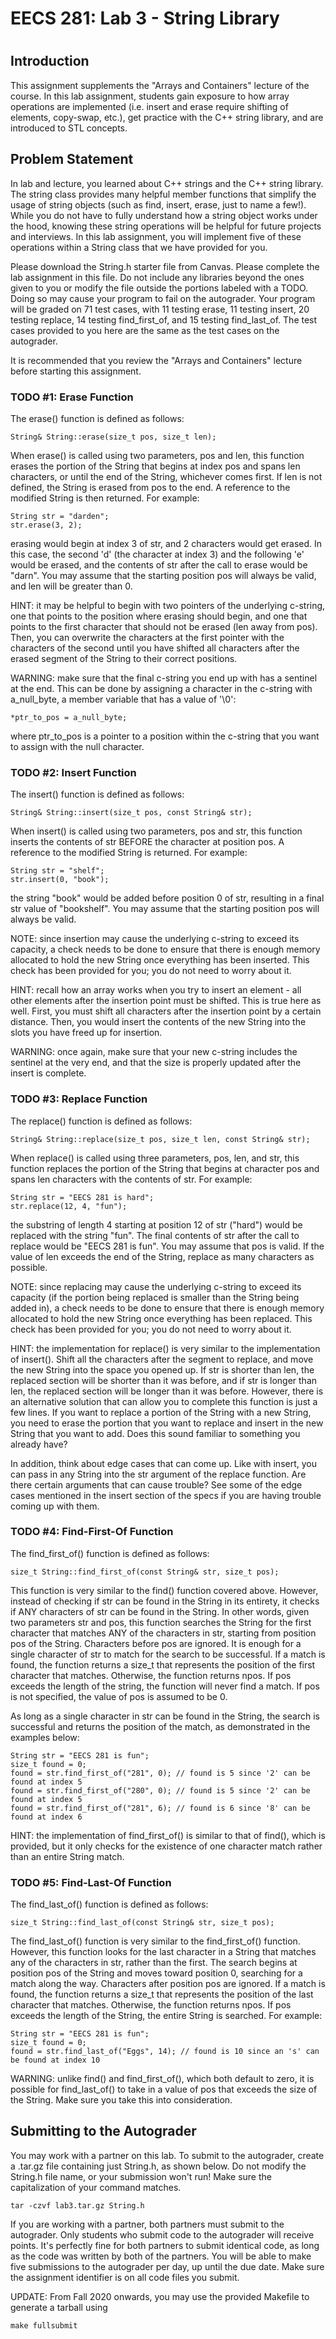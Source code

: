 # EECS 281: Lab 3 - String Library

#
## Introduction

This assignment supplements the "Arrays and Containers" lecture of the course. In this lab assignment, students gain exposure to how array operations are implemented (i.e. insert and erase require shifting of elements, copy-swap, etc.), get practice with the C++ string library, and are introduced to STL concepts.

## Problem Statement

In lab and lecture, you learned about C++ strings and the C++ string library. The string class provides many helpful member functions that simplify the usage of string objects (such as find, insert, erase, just to name a few!). While you do not have to fully understand how a string object works under the hood, knowing these string operations will be helpful for future projects and interviews. In this lab assignment, you will implement five of these operations within a String class that we have provided for you.

Please download the String.h starter file from Canvas. Please complete the lab assignment in this file. Do not include any libraries beyond the ones given to you or modify the file outside the portions labeled with a TODO. Doing so may cause your program to fail on the autograder. Your program will be graded on 71 test cases, with 11 testing erase, 11 testing insert, 20 testing replace, 14 testing find_first_of, and 15 testing find_last_of. The test cases provided to you here are the same as the test cases on the autograder.

It is recommended that you review the "Arrays and Containers" lecture before starting this assignment.

### TODO #1: Erase Function

The erase() function is defined as follows:
```
String& String::erase(size_t pos, size_t len);
```
When erase() is called using two parameters, pos and len, this function erases the portion of the String that begins at index pos and spans len characters, or until the end of the String, whichever comes first. If len is not defined, the String is erased from pos to the end. A reference to the modified String is then returned. For example:
```
String str = "darden";
str.erase(3, 2);
```
erasing would begin at index 3 of str, and 2 characters would get erased. In this case, the second 'd' (the character at index 3) and the following 'e' would be erased, and the contents of str after the call to erase would be "darn". You may assume that the starting position pos will always be valid, and len will be greater than 0.

HINT: it may be helpful to begin with two pointers of the underlying c-string, one that points to the position where erasing should begin, and one that points to the first character that should not be erased (len away from pos). Then, you can overwrite the characters at the first pointer with the characters of the second until you have shifted all characters after the erased segment of the String to their correct positions. 

WARNING: make sure that the final c-string you end up with has a sentinel at the end. This can be done by assigning a character in the c-string with a_null_byte, a member variable that has a value of '\0':
```
*ptr_to_pos = a_null_byte;
```
where ptr_to_pos is a pointer to a position within the c-string that you want to assign with the null character.

### TODO #2: Insert Function

The insert() function is defined as follows:
```
String& String::insert(size_t pos, const String& str);
```
When insert() is called using two parameters, pos and str, this function inserts the contents of str BEFORE the character at position pos. A reference to the modified String is returned. For example:
```
String str = "shelf";
str.insert(0, "book");
```
the string "book" would be added before position 0 of str, resulting in a final str value of "bookshelf". You may assume that the starting position pos will always be valid.

NOTE: since insertion may cause the underlying c-string to exceed its capacity, a check needs to be done to ensure that there is enough memory allocated to hold the new String once everything has been inserted. This check has been provided for you; you do not need to worry about it.

HINT: recall how an array works when you try to insert an element - all other elements after the insertion point must be shifted. This is true here as well. First, you must shift all characters after the insertion point by a certain distance. Then, you would insert the contents of the new String into the slots you have freed up for insertion.

WARNING: once again, make sure that your new c-string includes the sentinel at the very end, and that the size is properly updated after the insert is complete.

### TODO #3: Replace Function

The replace() function is defined as follows:
```
String& String::replace(size_t pos, size_t len, const String& str);
```
When replace() is called using three parameters, pos, len, and str, this function replaces the portion of the String that begins at character pos and spans len characters with the contents of str. For example:
```
String str = "EECS 281 is hard";
str.replace(12, 4, "fun");
```
the substring of length 4 starting at position 12 of str ("hard") would be replaced with the string "fun". The final contents of str after the call to replace would be "EECS 281 is fun". You may assume that pos is valid. If the value of len exceeds the end of the String, replace as many characters as possible.

NOTE: since replacing may cause the underlying c-string to exceed its capacity (if the portion being replaced is smaller than the String being added in), a check needs to be done to ensure that there is enough memory allocated to hold the new String once everything has been replaced. This check has been provided for you; you do not need to worry about it.

HINT: the implementation for replace() is very similar to the implementation of insert(). Shift all the characters after the segment to replace, and move the new String into the space you opened up. If str is shorter than len, the replaced section will be shorter than it was before, and if str is longer than len, the replaced section will be longer than it was before. However, there is an alternative solution that can allow you to complete this function is just a few lines. If you want to replace a portion of the String with a new String, you need to erase the portion that you want to replace and insert in the new String that you want to add. Does this sound familiar to something you already have?

In addition, think about edge cases that can come up. Like with insert, you can pass in any String into the str argument of the replace function. Are there certain arguments that can cause trouble? See some of the edge cases mentioned in the insert section of the specs if you are having trouble coming up with them.

### TODO #4: Find-First-Of Function

The find_first_of() function is defined as follows:
```
size_t String::find_first_of(const String& str, size_t pos);
```
This function is very similar to the find() function covered above. However, instead of checking if str can be found in the String in its entirety, it checks if ANY characters of str can be found in the String. In other words, given two parameters str and pos, this function searches the String for the first character that matches ANY of the characters in str, starting from position pos of the String. Characters before pos are ignored. It is enough for a single character of str to match for the search to be successful. If a match is found, the function returns a size_t that represents the position of the first character that matches. Otherwise, the function returns npos. If pos exceeds the length of the string, the function will never find a match. If pos is not specified, the value of pos is assumed to be 0.

As long as a single character in str can be found in the String, the search is successful and returns the position of the match, as demonstrated in the examples below:
```
String str = "EECS 281 is fun";
size_t found = 0;
found = str.find_first_of("281", 0); // found is 5 since '2' can be found at index 5
found = str.find_first_of("280", 0); // found is 5 since '2' can be found at index 5
found = str.find_first_of("281", 6); // found is 6 since '8' can be found at index 6
```
HINT: the implementation of find_first_of() is similar to that of find(), which is provided, but it only checks for the existence of one character match rather than an entire String match.

### TODO #5: Find-Last-Of Function

The find_last_of() function is defined as follows:
```
size_t String::find_last_of(const String& str, size_t pos);
```
The find_last_of() function is very similar to the find_first_of() function. However, this function looks for the last character in a String that matches any of the characters in str, rather than the first. The search begins at position pos of the String and moves toward position 0, searching for a match along the way. Characters after position pos are ignored. If a match is found, the function returns a size_t that represents the position of the last character that matches. Otherwise, the function returns npos. If pos exceeds the length of the String, the entire String is searched. For example:
```
String str = "EECS 281 is fun";
size_t found = 0;
found = str.find_last_of("Eggs", 14); // found is 10 since an 's' can be found at index 10 
```
WARNING: unlike find() and find_first_of(), which both default to zero, it is possible for find_last_of() to take in a value of pos that exceeds the size of the String. Make sure you take this into consideration.

## Submitting to the Autograder

You may work with a partner on this lab. To submit to the autograder, create a .tar.gz file containing just String.h, as shown below. Do not modify the String.h file name, or your submission won't run! Make sure the capitalization of your command matches.
```
tar -czvf lab3.tar.gz String.h
```
If you are working with a partner, both partners must submit to the autograder. Only students who submit code to the autograder will receive points. It's perfectly fine for both partners to submit identical code, as long as the code was written by both of the partners. You will be able to make five submissions to the autograder per day, up until the due date. Make sure the assignment identifier is on all code files you submit.

UPDATE: From Fall 2020 onwards, you may use the provided Makefile to generate a tarball using
```
make fullsubmit
```